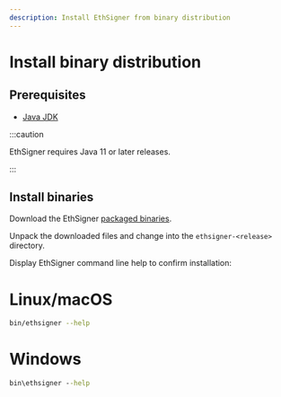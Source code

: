 ```yaml
---
description: Install EthSigner from binary distribution
---
```


# Install binary distribution

## Prerequisites

- [Java JDK](https://www.oracle.com/java/technologies/javase-downloads.html)

:::caution

EthSigner requires Java 11 or later releases.

:::

## Install binaries

Download the EthSigner [packaged binaries](https://cloudsmith.io/~consensys/repos/ethsigner/packages/?q=tag%3Alatest).

Unpack the downloaded files and change into the `ethsigner-<release>` directory.

Display EthSigner command line help to confirm installation:

<!--tabs-->

# Linux/macOS

```bash
bin/ethsigner --help
```

# Windows

```bat
bin\ethsigner --help
```

<!--/tabs-->
